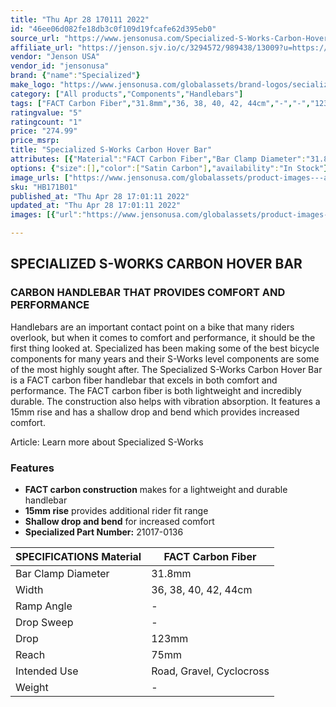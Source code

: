 ```yaml
---
title: "Thu Apr 28 170111 2022"
id: "46ee06d082fe18db3c0f109d19fcafe62d395eb0"
source_url: "https://www.jensonusa.com/Specialized-S-Works-Carbon-Hover-Bar"
affiliate_url: "https://jenson.sjv.io/c/3294572/989438/13009?u=https://www.jensonusa.com/Specialized-S-Works-Carbon-Hover-Bar"
vendor: "Jenson USA"
vendor_id: "jensonusa"
brand: {"name":"Specialized"}
make_logo: "https://www.jensonusa.com/globalassets/brand-logos/secialized-logo.png"
category: ["All products","Components","Handlebars"]
tags: ["FACT Carbon Fiber","31.8mm","36, 38, 40, 42, 44cm","-","-","123mm","75mm","Road, Gravel, Cyclocross","-"]
ratingvalue: "5"
ratingcount: "1"
price: "274.99"
price_msrp: 
title: "Specialized S-Works Carbon Hover Bar"
attributes: [{"Material":"FACT Carbon Fiber","Bar Clamp Diameter":"31.8mm","Width":"36, 38, 40, 42, 44cm","Ramp Angle":"-","Drop Sweep":"-","Drop":"123mm","Reach":"75mm","Intended Use":"Road, Gravel, Cyclocross","Weight":"-"}]
options: {"size":[],"color":["Satin Carbon"],"availability":"In Stock"}
image_urls: ["https://www.jensonusa.com/globalassets/product-images---all-assets/specialized/hb171b01-black.jpg"]
sku: "HB171B01"
published_at: "Thu Apr 28 17:01:11 2022"
updated_at: "Thu Apr 28 17:01:11 2022"
images: [{"url":"https://www.jensonusa.com/globalassets/product-images---all-assets/specialized/hb171b01-black.jpg","path":"full/8ae40e25ec49cf83a38845bc2578c40efbda6c86.jpg","checksum":"117e5100b21a5048ad16395d25708e44","status":"downloaded"}]

---
```

## SPECIALIZED S-WORKS CARBON HOVER BAR

### CARBON HANDLEBAR THAT PROVIDES COMFORT AND PERFORMANCE

Handlebars are an important contact point on a bike that many riders overlook,
but when it comes to comfort and performance, it should be the first thing
looked at. Specialized has been making some of the best bicycle components for
many years and their S-Works level components are some of the most highly
sought after. The Specialized S-Works Carbon Hover Bar is a FACT carbon fiber
handlebar that excels in both comfort and performance. The FACT carbon fiber
is both lightweight and incredibly durable. The construction also helps with
vibration absorption. It features a 15mm rise and has a shallow drop and bend
which provides increased comfort.

Article: Learn more about Specialized S-Works

### Features

  * **FACT carbon construction** makes for a lightweight and durable handlebar
  * **15mm rise** provides additional rider fit range
  * **Shallow drop and bend** for increased comfort
  * **Specialized Part Number:** 21017-0136

SPECIFICATIONS Material | FACT Carbon Fiber  
---|---  
Bar Clamp Diameter | 31.8mm  
Width | 36, 38, 40, 42, 44cm  
Ramp Angle | -  
Drop Sweep | -  
Drop | 123mm  
Reach | 75mm  
Intended Use | Road, Gravel, Cyclocross  
Weight | -

